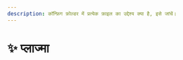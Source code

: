 ```yaml
---
description: कॉन्फ़िग फ़ोल्डर में प्रत्येक फ़ाइल का उद्देश्य क्या है, इसे जांचें।
---
```


# ✨ प्लाज्मा
